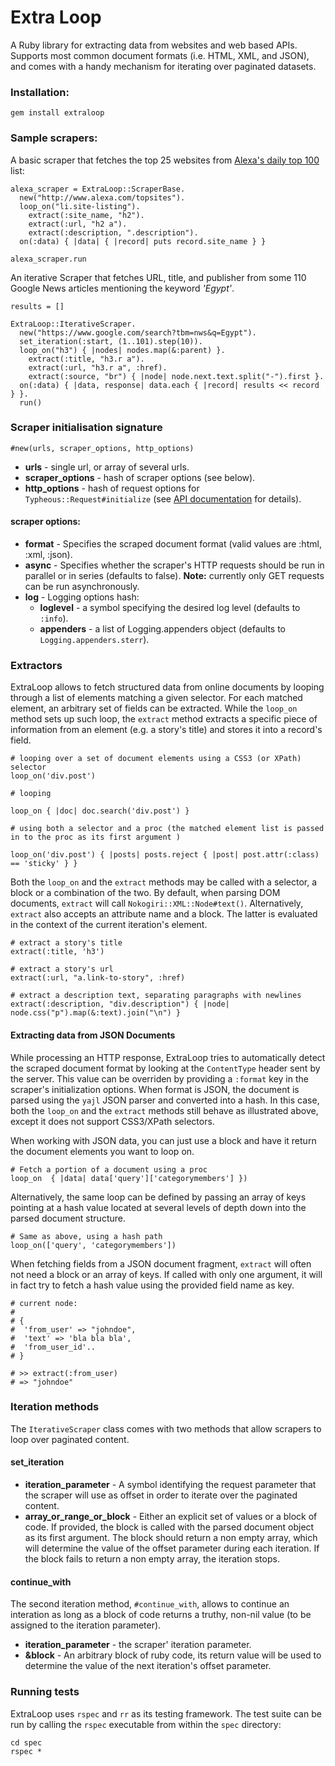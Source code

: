 # Extra Loop

A Ruby library for extracting data from websites and web based APIs. 
Supports most common document formats (i.e. HTML, XML, and JSON), and comes with a handy mechanism 
for iterating over paginated datasets.

### Installation:

    gem install extraloop

### Sample scrapers:

A basic scraper that fetches the top 25 websites from [Alexa's daily top 100](www.alexa.com/topsites) list:

    alexa_scraper = ExtraLoop::ScraperBase.
      new("http://www.alexa.com/topsites").
      loop_on("li.site-listing").
        extract(:site_name, "h2").
        extract(:url, "h2 a").
        extract(:description, ".description").
      on(:data) { |data| { |record| puts record.site_name } }

    alexa_scraper.run

An iterative Scraper that fetches URL, title, and publisher from some 110 Google News articles mentioning the keyword _'Egypt'_.

    results = []

    ExtraLoop::IterativeScraper.
      new("https://www.google.com/search?tbm=nws&q=Egypt").
      set_iteration(:start, (1..101).step(10)).
      loop_on("h3") { |nodes| nodes.map(&:parent) }.
        extract(:title, "h3.r a").
        extract(:url, "h3.r a", :href).
        extract(:source, "br") { |node| node.next.text.split("-").first }.
      on(:data) { |data, response| data.each { |record| results << record } }.
      run()


### Scraper initialisation signature

    #new(urls, scraper_options, http_options)

- __urls__ - single url, or array of several urls.
- __scraper_options__ - hash of scraper options (see below).
- __http_options__ - hash of request options for `Typheous::Request#initialize` (see [API documentation](http://rubydoc.info/github/pauldix/typhoeus/master/Typhoeus/Request#initialize-instance_method) for details).

#### scraper options:

* __format__ - Specifies the scraped document format (valid values are :html, :xml, :json). 
* __async__ - Specifies whether the scraper's HTTP requests should be run in parallel or in series (defaults to false). **Note:** currently only GET requests can be run asynchronously.
* __log__ - Logging options hash:
     * __loglevel__  - a symbol specifying the desired log level (defaults to `:info`).
     * __appenders__ - a list of Logging.appenders object (defaults to `Logging.appenders.sterr`).

### Extractors

ExtraLoop allows to fetch structured data from online documents by looping through a list of elements matching a given selector.
For each matched element, an arbitrary set of fields can be extracted. While the `loop_on` method sets up such loop, the `extract` 
method extracts a specific piece of information from an element (e.g. a story's title) and stores it into a record's field.

    # looping over a set of document elements using a CSS3 (or XPath) selector
    loop_on('div.post')

    # looping 

    loop_on { |doc| doc.search('div.post') }

    # using both a selector and a proc (the matched element list is passed in to the proc as its first argument )

    loop_on('div.post') { |posts| posts.reject { |post| post.attr(:class) == 'sticky' } }

Both the `loop_on` and the `extract` methods may be called with a selector, a block or a combination of the two. By default, when parsing DOM documents, `extract` will call
`Nokogiri::XML::Node#text()`. Alternatively, `extract` also accepts an attribute name and a block. The latter is evaluated in the context of the current iteration's element. 

    # extract a story's title 
    extract(:title, 'h3')

    # extract a story's url
    extract(:url, "a.link-to-story", :href)

    # extract a description text, separating paragraphs with newlines 
    extract(:description, "div.description") { |node| node.css("p").map(&:text).join("\n") }

#### Extracting data from JSON Documents

While processing an HTTP response, ExtraLoop tries to automatically detect the scraped document format by looking at 
the `ContentType` header sent by the server. This value can be overriden by providing a `:format` key in the scraper's 
initialization options. When format is JSON, the document is parsed using the `yajl` JSON parser and converted into a hash. 
In this case, both the `loop_on` and the `extract` methods still behave as illustrated above, except it does not support 
CSS3/XPath selectors.

When working with JSON data, you can just use a block and have it return the document elements you want to loop on.

    # Fetch a portion of a document using a proc
    loop_on  { |data| data['query']['categorymembers'] })

Alternatively, the same loop can be defined by passing an array of keys pointing at a hash value located 
at several levels of depth down into the parsed document structure.

    # Same as above, using a hash path
    loop_on(['query', 'categorymembers'])

When fetching fields from a JSON document fragment, `extract` will often not need a block or an array of keys. If called with only
one argument, it will in fact try to fetch a hash value using the provided field name as key.

    # current node:
    #
    # {
    #  'from_user' => "johndoe", 
    #  'text' => 'bla bla bla',
    #  'from_user_id'..
    # }

    # >> extract(:from_user)
    # => "johndoe"


### Iteration methods

The `IterativeScraper` class comes with two methods that allow scrapers to loop over paginated content.

#### set\_iteration

* __iteration_parameter__ - A symbol identifying the request parameter that the scraper will use as offset in order to iterate over the paginated content.
* __array_or_range_or_block__ - Either an explicit set of values or a block of code. If provided, the block is called with the parsed document object as its first argument. The block should return a non empty array, which will determine the value of the offset parameter during each iteration. If the block fails to return a non empty array, the iteration stops.

#### continue\_with

The second iteration method, `#continue_with`, allows to continue an interation as long as a block of code returns a truthy, non-nil value (to be assigned to the iteration parameter).

* __iteration_parameter__ - the scraper' iteration parameter.
* __&block__ - An arbitrary block of ruby code, its return value will be used to determine the value of the next iteration's offset parameter.

### Running tests

ExtraLoop uses `rspec` and `rr` as its testing framework. The test suite can be run by calling the `rspec` executable from within the `spec` directory:

    cd spec
    rspec *
